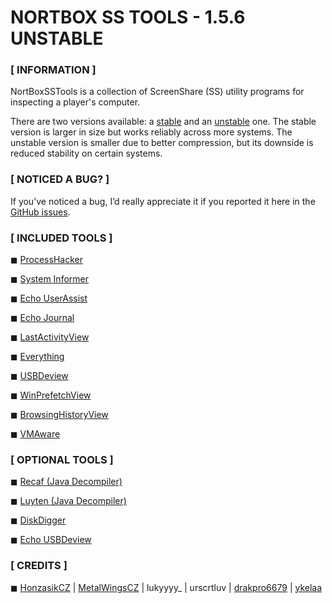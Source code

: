 # NORTBOX SS TOOLS - 1.5.6 UNSTABLE                                                        
### [ INFORMATION ]
                                
NortBoxSSTools is a collection of ScreenShare (SS) utility programs for inspecting a player's computer.

There are two versions available: a [stable](https://github.com/HonzasikCZ/NortBoxSSTools/tree/STABLE) and an [unstable](https://github.com/HonzasikCZ/NortBoxSSTools/tree/UNSTABLE) one. The stable version is larger in size but works reliably across more systems. The unstable version is smaller due to better compression, but its downside is reduced stability on certain systems.


### [ NOTICED A BUG? ]

If you’ve noticed a bug, I’d really appreciate it if you reported it here in the [GitHub issues](https://github.com/HonzasikCZ/NortBoxSSTools/issues/).

### [ INCLUDED TOOLS ]

◼ [ProcessHacker](https://altushost-swe.dl.sourceforge.net/project/processhacker/processhacker2/processhacker-2.39-bin.zip?viasf=1)

◼ [System Informer](https://github.com/winsiderss/si-builds/releases/download/3.2.25128.447/systeminformer-3.2.25128.447-canary-bin.zip) 

◼ [Echo UserAssist](https://dl.echo.ac/tool/userassist)

◼ [Echo Journal](https://dl.echo.ac/tool/journal)  

◼ [LastActivityView ](https://www.nirsoft.net/utils/lastactivityview.zip) 

◼ [Everything](https://www.voidtools.com/Everything-1.5.0.1391a.x86.zip)

◼ [USBDeview](https://usbdeview.com/wp-content/uploads/2025/02/usbdeview.zip)  

◼ [WinPrefetchView](https://www.nirsoft.net/utils/winprefetchview.zip) 

◼ [BrowsingHistoryView](https://www.nirsoft.net/utils/browsinghistoryview.zip)

◼ [VMAware](https://github.com/kernelwernel/VMAware)

### [ OPTIONAL TOOLS ]

◼ [Recaf (Java Decompiler)](https://github.com/Col-E/Recaf-Launcher/releases/download/0.8.2/recaf-gui-0.8.2.jar)

◼ [Luyten (Java Decompiler)](https://github.com/ThexXTURBOXx/Luyten/releases/download/v0.8.2/luyten-0.8.2.exe)

◼ [DiskDigger](https://diskdigger.org/DiskDigger.exe)

◼ [Echo USBDeview](https://dl.echo.ac/tool/usb)

### [ CREDITS ]

◼ [HonzasikCZ](https://discordapp.com/users/627919477425831958) | [MetalWingsCZ](https://discordapp.com/users/333661531948449792) | lukyyyy_ | urscrtluv | [drakpro6679](https://discordapp.com/users/1072154046854598697) | [ykelaa](https://discordapp.com/users/1302270003420332092)
